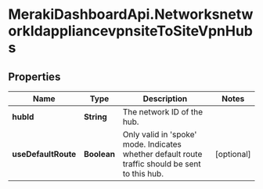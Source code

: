 # MerakiDashboardApi.NetworksnetworkIdappliancevpnsiteToSiteVpnHubs

## Properties
Name | Type | Description | Notes
------------ | ------------- | ------------- | -------------
**hubId** | **String** | The network ID of the hub. | 
**useDefaultRoute** | **Boolean** | Only valid in &#x27;spoke&#x27; mode. Indicates whether default route traffic should be sent to this hub. | [optional] 
